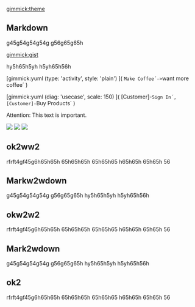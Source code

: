 [gimmick:theme](united)


Markdown
--------
g45g54g54g54g
g56g65g65h

[gimmick:gist](5641564)


hy5h65h5yh
h5yh65h56h

[gimmick:yuml (type: 'activity', style: 'plain') ]( `Make Coffee´->`want more coffee´ )


[gimmick:yuml (diag: 'usecase', scale: 150) ]( [Customer]-`Sign In´, [Customer]-`Buy Products´ )
 
 Attention: This text is important.

 ![](http://placekitten.com/g/400/350)
![](http://placekitten.com/g/400/350)
![](http://placekitten.com/g/400/350)

ok2ww2
--------

rfrft4gf45g6h65h65h
65h65h65h
65h65h65
h65h65h
65h65h
56

[](http://www.youtube.com/watch?v=RMINSD7MmT4)

 

Markw2wdown
--------
g45g54g54g54g
g56g65g65h
hy5h65h5yh
h5yh65h56h

okw2w2
--------

rfrft4gf45g6h65h65h
65h65h65h
65h65h65
h65h65h
65h65h
56

Mark2wdown
--------
g45g54g54g54g
g56g65g65h
hy5h65h5yh
h5yh65h56h

ok2
--------

rfrft4gf45g6h65h65h
65h65h65h
65h65h65
h65h65h
65h65h
56

